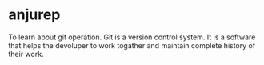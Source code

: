 # anjurep
To learn about git operation.
Git is a version control system.
It is a software that helps the devoluper to work togather and maintain complete history of their work.
